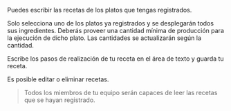 Puedes escribir las recetas de los platos que tengas registrados.

Solo selecciona uno de los platos ya registrados y se desplegarán todos sus ingredientes. Deberás proveer una cantidad mínima de producción para la ejecución de dicho plato. Las cantidades se actualizarán según la cantidad. 

Escribe los pasos de realización de tu receta en el área de texto y guarda tu receta.

Es posible editar o eliminar recetas.

> Todos los miembros de tu equipo serán capaces de leer las recetas que se hayan registrado.
